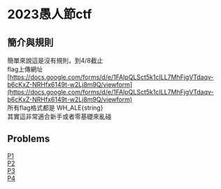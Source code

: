 # 2023愚人節ctf
## 簡介與規則
簡單來說這是沒有規則，到4/8截止  
flag上傳網址 [https://docs.google.com/forms/d/e/1FAIpQLSct5k1cILL7MhFjgVTdaqv-b6cKxZ-NRHfx6149t-w2Lj8m9Q/viewform](https://docs.google.com/forms/d/e/1FAIpQLSct5k1cILL7MhFjgVTdaqv-b6cKxZ-NRHfx6149t-w2Lj8m9Q/viewform)  
所有flag格式都是 WH_ALE{string}  
其實這非常適合新手或者零基礎來亂碰  
## Problems
[P1](cat)  
[P2](GOODCLASSMATES)  
[P3](CODEEEEE)  
[P4](tle)  
